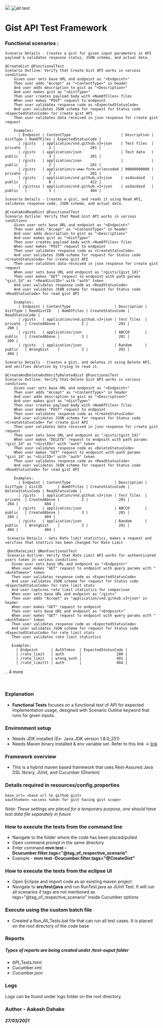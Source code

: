 ![](https://picnic.app/nl/wp-content/uploads/sites/2/2020/11/logo.svg)
![alt text](https://picnic.app/nl/wp-content/uploads/sites/2/2020/11/skyline-universal.svg)
# Gist API Test Framework

### Functional scenarios : 

```
Scenario Details - Creates a gist for given input parameters in API payload & validates response status, JSON schema, and actual data.

@CreateGist @FunctionalTest
Scenario Outline: Verify that Create Gist API works in various conditions
    Given user sets base URL and endpoint as "<Endpoint>"
    Then user adds "Accept" as "<ContentType>" in header
    And user adds description to gist as "<Description>"
    And user makes gist as "<GistType>"
    Then user creates payload body with <NumOfFiles> files
    When user makes "POST" request to endpoint
    Then user validates response code as <ExpectedStatusCode>
    And user validates JSON schema for request for Status code <ExpectedStatusCode> for create gist API
    Then user validates data received in json response for create gist request

    Examples: 
      | Endpoint | ContentType                       | Description | GistType | NumOfFiles | ExpectedStatusCode |
      | /gists   | application/vnd.github.v3+json    | Test files  | private  |          2 |                201 |
      | /gists   | application/json                  | Test data   | public   |          3 |                201 |
      | /gists   | application/json                  |             | public   |          2 |                201 |
      | /gists   | application/x-www-form-urlencoded | 00000000000 | private  |          2 |                201 |
      | /gists   | application/vnd.github.v3+json    | asdasdasd   | public   |          0 |                422 |
      | /gistsss | application/vnd.github.v3+json    | asdasdasd   | public   |          3 |                404 |
```

```
Scenario Details - Creates a gist, and reads it using Read API, validates response code, JSON schema, and actual data.

@CreateAndReadGist @FunctionalTest
Scenario Outline: Verify that Read Gist API works in various conditions
    Given user sets base URL and endpoint as "<Endpoint>"
    Then user adds "Accept" as "<ContentType>" in header
    And user adds description to gist as "<Description>"
    And user makes gist as "<GistType>"
    Then user creates payload body with <NumOfFiles> files
    When user makes "POST" request to endpoint
    Then user validates response code as <CreateStatusCode>
    And user validates JSON schema for request for Status code <CreateStatusCode> for create gist API
    Then user validates data received in json response for create gist request
    When user sets base URL and endpoint as "/gists/{gist_Id}"
    Then user makes "GET" request to endpoint with path params "gist_Id" as "<ReadGistID>" with "auth" token
    And user validates response code as <ReadStatusCode>
    And user validates JSON schema for request for Status code <ReadStatusCode> for read gist API

    Examples: 
      | Endpoint | ContentType                    | Description | GistType | ReadGistID   | NumOfFiles | CreateStatusCode | ReadStatusCode |
      | /gists   | application/vnd.github.v3+json | Test files  | private  | CreatedAbove |          2 |              201 |            200 |
      | /gists   | application/json               | ABCCD       | public   | CreatedAbove |          3 |              201 |            200 |
      | /gists   | application/json               | Random      | public   | WrongGist    |          3 |              201 |            404 |

```

```
Scenario Details - Creates a gist, and deletes it using Delete API, and verifies deletion by trying to read it.

@CreateAndDeleteAndVerifyDeletedGist @FunctionalTest
Scenario Outline: Verify that Delete Gist API works in various conditions
    Given user sets base URL and endpoint as "<Endpoint>"
    Then user adds "Accept" as "<ContentType>" in header
    And user adds description to gist as "<Description>"
    And user makes gist as "<GistType>"
    Then user creates payload body with <NumOfFiles> files
    When user makes "POST" request to endpoint
    Then user validates response code as <CreateStatusCode>
    And user validates JSON schema for request for Status code <CreateStatusCode> for create gist API
    Then user validates data received in json response for create gist request
    Then user sets base URL and endpoint as "/gists/{gist_Id}"
    When user makes "DELETE" request to endpoint with path params "gist_Id" as "<GistID>" with "auth" token
    Then user validates response code as <DeleteStatusCode>
    When user makes "GET" request to endpoint with path params "gist_Id" as "<GistID>" with "auth" token
    Then user validates response code as <ReadStatusCode>
    And user validates JSON schema for request for Status code <ReadStatusCode> for read gist API

    Examples: 
      | Endpoint | ContentType                    | Description | GistType | GistID       | NumOfFiles | CreateStatusCode | DeleteStatusCode | ReadStatusCode |
      | /gists   | application/vnd.github.v3+json | Test files  | private  | CreatedAbove |          2 |              201 |              204 |            404 |
      | /gists   | application/json               | ABCCD       | public   | CreatedAbove |          3 |              201 |              204 |            404 |
      | /gists   | application/json               | Random      | public   | WrongGist    |          3 |              201 |              404 |            404 |
```

```
 Scenario Details - Gets Rate limit statistics, makes a request and verifies that stattics has been changed for Rate Limit 

 @GetRateLimit @NonFunctionalTest
 Scenario Outline: Verify that Rate Limit API works for authenticated users token in various conditions
   Given user sets base URL and endpoint as "<Endpoint>"
   When user makes "GET" request to endpoint with query params with "<AuthToken>" token
   Then user validates response code as <ExpectedStatusCode>
   And user validates JSON schema for request for Status code <ExpectedStatusCode> for rate limit stats
   And user captures rate limit statistics for comparison
   When user sets base URL and endpoint as "/gists"
   Then user adds "Accept" as "application/vnd.github.v3+json" in header
   When user makes "GET" request to endpoint
   Then user sets base URL and endpoint as "<Endpoint>"
   When user makes "GET" request to endpoint with query params with "<AuthToken>" token
   Then user validates response code as <ExpectedStatusCode>
   And user validates JSON schema for request for Status code <ExpectedStatusCode> for rate limit stats
   Then user validates rate limit statistics

   Examples: 
     | Endpoint      | AuthToken  | ExpectedStatusCode |
     | /rate_limit   | auth       |                200 |
     | /rate_limit   | wrong_auth |                401 |
     | /rate_limittt | auth       |                404 |
```

.. 4 more

    



### Explanation
- **Functional Tests** focuses on a functional test of API for expected implementation usage, designed with Scenario Outline keyword that runs for given inputs.

### Environment setup
- Needs JDK installed (Ex- Java JDK version 1.8.0_251)
- Needs Maven binary installed & env variable set. Refer to this link -> [link](https://maven.apache.org/install.html)

### Framework overview
- This is a hybrid maven based framework that uses Rest-Assured Java DSL library, JUnit, and Cucumber (Gherkin)

### Details required in **resources/config.properties**
```
base_url= <base url to github gist>
oauthtoken= <access token for gist having gist scope>
```
_Note: These settings are placed for a temporary purpose, one should have test data file separately in future_

### How to execute the tests from the command line
- Navigate to the folder where the code has been placed/pulled
- Open command prompt in the same directory
- Enter command **mvn test -Dcucumber.filter.tags="@tag_of_respective_scenario"**.
- Example - **mvn test -Dcucumber.filter.tags="@CreateGist"**

### How to execute the tests from the eclipse UI
- Open Eclipse and import code as an existing maven project
- Navigate to **src/test/java** and run RunTest.java as JUnit Test. It will run all scenarios if tags are not mentioned as tags="@tag_of_respective_scenario" inside Cucumber options

### Execute using the custom batch file
- Created a Run_All_Tests.bat file that can run all test cases. It is placed on the root directory of the code base

### Reports
##### Types of reports are being created under **/test-ouput** folder
- API_Tests.html
- Cucumber.xml
- Cucumber.json

### Logs
Logs can be found under logs folder on the root directory.





### Author - Aakash Dahake
##### 27/03/2021